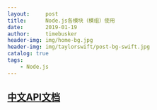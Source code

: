 ```yaml
---
layout:     post
title:      Node.js各模块（模组）使用
date:       2019-01-19
author:     timebusker
header-img: img/home-bg.jpg
header-img: img/taylorswift/post-bg-swift.jpg
catalog: true
tags:
    - Node.js
---
```



## [中文API文档](http://nodejs.cn/api/)